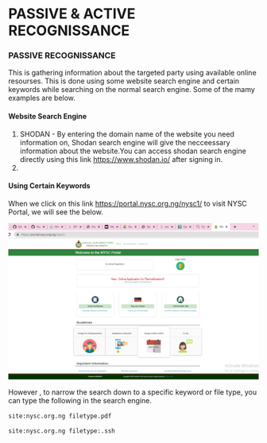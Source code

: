 # PASSIVE & ACTIVE RECOGNISSANCE

### PASSIVE RECOGNISSANCE

This is gathering information about the targeted party using available online resourses. This is done using some website search engine and certain keywords while searching on the normal search engine. Some of the mamy examples are below.

#### Website Search Engine
1. SHODAN - By entering the domain name of the website you need information on, Shodan search engine will give the necceessary information about the website.You can access shodan search engine directly using this link https://www.shodan.io/ after signing in.
2. 


#### Using Certain Keywords

When we click on this link https://portal.nysc.org.ng/nysc1/ to visit NYSC Portal, we will see the below.

![UI Imager](https://github.com/FacelessHacker/MITRE/blob/main/Screenshot%20(69).png)

However , to narrow the search down to a specific keyword or file type, you can type the following in the search engine.
 
 ```
 site:nysc.org.ng filetype.pdf
 ```
 
 ```
 site:nysc.org.ng filetype:.ssh
 ```
 
 

